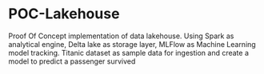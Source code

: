 # POC-Lakehouse
Proof Of Concept implementation of data lakehouse. Using Spark as analytical engine, Delta lake as storage layer, MLFlow as Machine Learning model tracking. Titanic dataset as sample data for ingestion and create a model to predict a passenger survived
